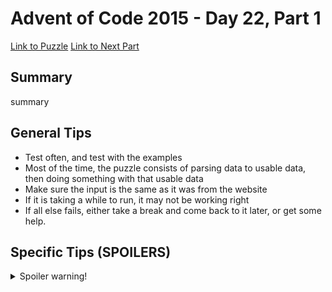 # Advent of Code 2015 - Day 22, Part 1

[Link to Puzzle](https://adventofcode.com/2015/day/22)
[Link to Next Part](https://github.com/CodingAP/unofficial-aoc-syllabus/blob/main/years/2015/day22/part2.md)

## Summary
summary

## General Tips
- Test often, and test with the examples
- Most of the time, the puzzle consists of parsing data to usable data, then doing something with that usable data
- Make sure the input is the same as it was from the website
- If it is taking a while to run, it may not be working right
- If all else fails, either take a break and come back to it later, or get some help.

## Specific Tips (SPOILERS)
<details> <summary>Spoiler warning!</summary>

specific tips

</details>